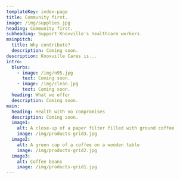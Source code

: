 ```yaml
---
templateKey: index-page
title: Community first.
image: /img/supplies.jpg
heading: Community first.
subheading: Support Knoxville's healthcare workers.
mainpitch:
  title: Why contribute?
  description: Coming soon.
description: Knoxville Cares is...
intro:
  blurbs:
    - image: /img/n95.jpg
      text: Coming soon.
    - image: /img/clean.jpg
      text: Coming soon.
  heading: What we offer
  description: Coming soon.
main:
  heading: Health with no compromises
  description: Coming soon.
  image1:
    alt: A close-up of a paper filter filled with ground coffee
    image: /img/products-grid3.jpg
  image2:
    alt: A green cup of a coffee on a wooden table
    image: /img/products-grid2.jpg
  image3:
    alt: Coffee beans
    image: /img/products-grid1.jpg
---
```

